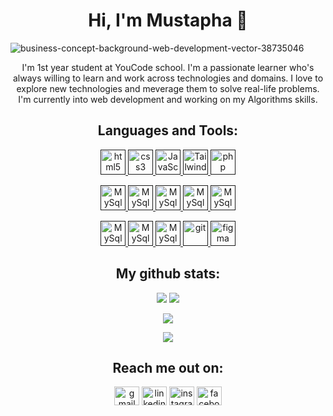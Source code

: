 <h1 align="center">Hi, I'm Mustapha 👋</h1>


![business-concept-background-web-development-vector-38735046](https://user-images.githubusercontent.com/112890579/204109719-6f169805-ac27-4bf2-96af-b5a504057850.jpg)

<p align="center">
I'm 1st year student at YouCode school. I'm a passionate learner who's always willing to learn and work across technologies and domains. I love to explore new technologies and meverage them to solve real-life problems. I'm currently into web development and working on my Algorithms skills.
</p>

<h2 align="center">Languages and Tools:</h2>

<p align="center"> 
<a href="" target="_blank"> <img src="[https://user-images.githubusercontent.com/112888267/204089788-aba7a068-4a5d-4d39-bf2b-61bc274aee85.png](https://upload.wikimedia.org/wikipedia/commons/thumb/6/61/HTML5_logo_and_wordmark.svg/2048px-HTML5_logo_and_wordmark.svg.png)" alt="html5" width="40" height="40"/> </a> 
<a href="" target="_blank"> <img src="https://upload.wikimedia.org/wikipedia/commons/thumb/d/d5/CSS3_logo_and_wordmark.svg/1200px-CSS3_logo_and_wordmark.svg.png" alt="css3" width="40" height="40"/> </a> 
<a href="" target="_blank"> <img src="https://user-images.githubusercontent.com/112888267/204090263-7a9e9a6c-deea-41ef-af6c-0bb397c4aff7.png" alt="JavaScript" width="40" height="40"/> </a> 
<a href="" target="_blank"> <img src="https://user-images.githubusercontent.com/112888267/204090521-aecfb95f-937a-4e93-87cd-f356c4b96953.png" alt="Tailwind" width="40" height="40"/> </a> 
<a href="" target="_blank"> <img src="https://user-images.githubusercontent.com/112888267/204090330-309000f8-58dd-43bf-93c2-712723f69150.svg" alt="php" width="40" height="40"/> </a> </p>

<p align="center">
<a href="" target="_blank"> <img src="https://user-images.githubusercontent.com/112888267/204090398-bd9d5eb5-884b-47e1-88f5-b747478e5107.png" alt="MySql" width="40" height="40"/> </a> 
<a href="" target="_blank"> <img src="https://user-images.githubusercontent.com/112890579/204110009-f4a4ac58-94a8-4275-9961-9629920d06ae.png" alt="MySql" width="40" height="40"/> </a> 
<a href="" target="_blank"> <img src="https://user-images.githubusercontent.com/112890579/204110039-d57a7782-9a39-4e08-8bb1-4bb32c9ebb09.png" alt="MySql" width="40" height="40"/> </a> 
<a href="" target="_blank"> <img src="https://user-images.githubusercontent.com/112890579/204110069-2387c60e-f433-466d-97d4-64c70fe6316c.png" alt="MySql" width="40" height="40"/> </a> 
<a href="" target="_blank"> <img src="https://user-images.githubusercontent.com/112890579/204110095-21c3c4ba-9233-43cc-ba71-85ef3f0c8967.png" alt="MySql" width="40" height="40"/> </a> </p>

<p align="center">
<a href="" target="_blank"> <img src="https://user-images.githubusercontent.com/112890579/204110116-609be93a-6080-4785-a776-eeb2a8d94ad2.png" alt="MySql" width="40" height="40"/> </a> 
<a href="" target="_blank"> <img src="https://user-images.githubusercontent.com/112890579/204110143-8e781c23-dd8b-4c5e-abba-915e9c8fa1c4.png" alt="MySql" width="40" height="40"/> </a> 
<a href="" target="_blank"> <img src="https://user-images.githubusercontent.com/112890579/204110187-5e50ec34-f21f-410f-a66a-3a1923ebdd29.png" alt="MySql" width="40" height="40"/> </a> 
<a href="" target="_blank"> <img src="https://www.vectorlogo.zone/logos/git-scm/git-scm-icon.svg" alt="git" width="40" height="40"/> </a> <a href="" target="_blank"> <img src="https://www.vectorlogo.zone/logos/figma/figma-icon.svg" alt="figma" width="40" height="40"/> </a> </p>


<h2 align="center">My github stats:</h2>
<p align = "center">
  <img  src = "https://github-readme-stats.vercel.app/api?username=MustaphaBousilDev&show_icons=true&theme=radical&line_height=27">
  <img src = "https://github-readme-stats.vercel.app/api/top-langs/?username=MustaphaBousilDev&theme=radical">
</p>
<p align = "center">
 <img  src="https://github-readme-streak-stats.herokuapp.com/?user=MustaphaBousilDev&show_icons=true&locale=en&layout=compact&theme=radical&line_height=0" />
</p> 
<p align = "center">
 <img src="https://activity-graph.herokuapp.com/graph?username=MustaphaBousilDev&theme=redical">
</p> 

<h2 align="center">Reach me out on:</h2>
<p align="center">
<a href="mailto: bousilmustapha@gmail.com" target="blank"><img align="center" src="https://user-images.githubusercontent.com/112888267/204094054-e8990ae2-4344-4b64-a497-9221e7ba590e.svg" alt="gmail" height="30" width="40" /></a>
<a href="#" target="blank"><img align="center" src="https://user-images.githubusercontent.com/112888267/204093907-47de4088-b6ef-4232-bcc4-cd450ec76a51.svg" alt="linkedin" height="30" width="40" /></a>
<a href="#" target="blank"><img align="center" src="https://user-images.githubusercontent.com/112888267/204093570-d3bf251f-7551-4ba0-8fca-e7f3134caf6f.svg" alt="instagram" height="30" width="40" /></a>
<a href="#" target="blank"><img align="center" src="https://user-images.githubusercontent.com/112888267/204094004-60c01ea4-020a-4e47-acf6-69154ded415a.svg" alt="facebook" height="30" width="40" /></a>
</p>
